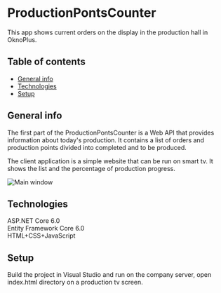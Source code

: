 # ProductionPontsCounter

This app shows current orders on the display in the production hall in OknoPlus.

## Table of contents
* [General info](#general-info)
* [Technologies](#technologies)
* [Setup](#setup)

## General info
The first part of the ProductionPontsCounter is a Web API that provides information 
about today's production. It contains a list of orders and production points divided
into completed and to be produced.

The client application is a simple website that can be run on smart tv.
It shows the list and the percentage of production progress.

![Main window](ppc.png)

## Technologies

ASP.NET Core 6.0    
Entity Framework Core 6.0   
HTML+CSS+JavaScript

## Setup

Build the project in Visual Studio and run on the company server, 
open index.html directory on a production tv screen.
